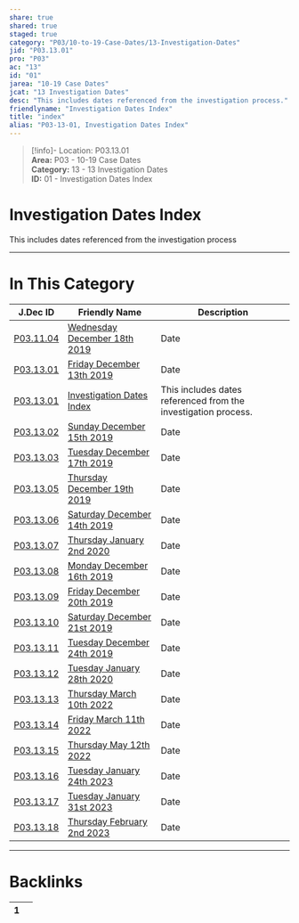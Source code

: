 ```yaml
---  
share: true  
shared: true  
staged: true  
category: "P03/10-to-19-Case-Dates/13-Investigation-Dates"  
jid: "P03.13.01"  
pro: "P03"  
ac: "13"  
id: "01"  
jarea: "10-19 Case Dates"  
jcat: "13 Investigation Dates"  
desc: "This includes dates referenced from the investigation process."  
friendlyname: "Investigation Dates Index"  
title: "index"  
alias: "P03-13-01, Investigation Dates Index"  
---  
```

>[!info]- Location: P03.13.01  
>**Area:** P03 - 10-19 Case Dates  
>**Category:** 13 - 13 Investigation Dates  
>**ID:** 01 - Investigation Dates Index  
  
# Investigation Dates Index  
  
This includes dates referenced from the investigation process  
   
  
  
---  
# In This Category  
  
| J.Dec ID                                                                                                                       | Friendly Name                                                                                                                                     | Description                                                    |  
| ------------------------------------------------------------------------------------------------------------------------------ | ------------------------------------------------------------------------------------------------------------------------------------------------- | -------------------------------------------------------------- |  
| [P03.11.04](../11-Background-Dates/2019-12-18-Wednesday-December-18th-2019.md#) | [Wednesday December 18th 2019](../11-Background-Dates/2019-12-18-Wednesday-December-18th-2019.md#) | Date                                                           |  
| [P03.13.01](./2019-12-13-Friday-December-13-2019.md#)      | [Friday December 13th 2019](./2019-12-13-Friday-December-13-2019.md#)         | Date                                                           |  
| [P03.13.01](index.md#)                                   | [Investigation Dates Index](index.md#)                                      | This includes dates referenced from the investigation process. |  
| [P03.13.02](./2019-12-15-Sunday-December-15-2019.md#)      | [Sunday December 15th 2019](./2019-12-15-Sunday-December-15-2019.md#)         | Date                                                           |  
| [P03.13.03](./2019-12-17-Tuesday-December-17th-2019.md#)   | [Tuesday December 17th 2019](./2019-12-17-Tuesday-December-17th-2019.md#)     | Date                                                           |  
| [P03.13.05](./2019-12-19-Thursday-December-19th-2019.md#)  | [Thursday December 19th 2019](./2019-12-19-Thursday-December-19th-2019.md#)   | Date                                                           |  
| [P03.13.06](./2019-12-14-Saturday-December-14th-2019.md#)  | [Saturday December 14th 2019](./2019-12-14-Saturday-December-14th-2019.md#)   | Date                                                           |  
| [P03.13.07](./2020-01-02-Thursday-January-2nd-2020.md#)    | [Thursday January 2nd 2020](./2020-01-02-Thursday-January-2nd-2020.md#)       | Date                                                           |  
| [P03.13.08](./2019-12-16-Monday-December-16th-2019.md#)    | [Monday December 16th 2019](./2019-12-16-Monday-December-16th-2019.md#)       | Date                                                           |  
| [P03.13.09](./2019-12-20-Friday-December-20th-2019.md#)    | [Friday December 20th 2019](./2019-12-20-Friday-December-20th-2019.md#)       | Date                                                           |  
| [P03.13.10](./2019-12-21-Saturday-December-21st-2019.md#)  | [Saturday December 21st 2019](./2019-12-21-Saturday-December-21st-2019.md#)   | Date                                                           |  
| [P03.13.11](./2019-12-24-Tuesday-December-24th-2019.md#)   | [Tuesday December 24th 2019](./2019-12-24-Tuesday-December-24th-2019.md#)     | Date                                                           |  
| [P03.13.12](./2020-1-28-Tuesday-January-28th-2020.md#)     | [Tuesday January 28th 2020](./2020-1-28-Tuesday-January-28th-2020.md#)        | Date                                                           |  
| [P03.13.13](./2022-3-10-Thursday-March-10th-2022.md#)      | [Thursday March 10th 2022](./2022-3-10-Thursday-March-10th-2022.md#)          | Date                                                           |  
| [P03.13.14](./2022-3-11-Friday-March-11th-2022.md#)        | [Friday March 11th 2022](./2022-3-11-Friday-March-11th-2022.md#)              | Date                                                           |  
| [P03.13.15](./2022-5-12-Thursday-May-12th-2022.md#)        | [Thursday May 12th 2022](./2022-5-12-Thursday-May-12th-2022.md#)              | Date                                                           |  
| [P03.13.16](./2023-1-24-Tuesday-January-24th-2023.md#)     | [Tuesday January 24th 2023](./2023-1-24-Tuesday-January-24th-2023.md#)        | Date                                                           |  
| [P03.13.17](./2023-1-31-Tuesday-January-31st-2023.md#)     | [Tuesday January 31st 2023](./2023-1-31-Tuesday-January-31st-2023.md#)        | Date                                                           |  
| [P03.13.18](./2023-02-02-Thursday-February-2nd-2023.md#)   | [Thursday February 2nd 2023](./2023-02-02-Thursday-February-2nd-2023.md#)     | Date                                                           |  
  
  
---  
# Backlinks  
<div><table class="dataview table-view-table"><thead class="table-view-thead"><tr class="table-view-tr-header"><th class="table-view-th"><span></span><span class="dataview small-text">1</span></th><th class="table-view-th"><span></span></th></tr></thead><tbody class="table-view-tbody"></tbody></table></div>